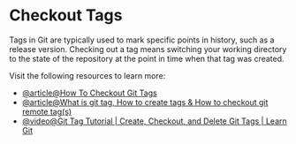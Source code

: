 # Checkout Tags

Tags in Git are typically used to mark specific points in history, such as a release version. Checking out a tag means switching your working directory to the state of the repository at the point in time when that tag was created.

Visit the following resources to learn more:

- [@article@How To Checkout Git Tags](https://devconnected.com/how-to-checkout-git-tags/)
- [@article@What is git tag, How to create tags & How to checkout git remote tag(s)](https://stackoverflow.com/questions/35979642/what-is-git-tag-how-to-create-tags-how-to-checkout-git-remote-tags)
- [@video@Git Tag Tutorial | Create, Checkout, and Delete Git Tags | Learn Git](https://youtu.be/spkUevg1NqM?si=UXRwJEOI6bpN30nM)